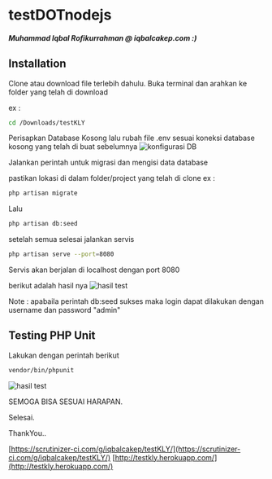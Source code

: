 # testDOTnodejs
##### Muhammad Iqbal Rofikurrahman @ iqbalcakep.com :)
## Installation

Clone atau download file terlebih dahulu.
Buka terminal dan arahkan ke folder yang telah di download

ex :
```bash
cd /Downloads/testKLY
```
Perisapkan Database Kosong lalu rubah file .env sesuai koneksi database kosong yang telah di buat sebelumnya
![konfigurasi DB](http://thegadeareamalang.com/testgambar/db.png)

Jalankan perintah untuk migrasi dan mengisi data database

pastikan lokasi di dalam folder/project yang telah di clone
ex :
```bash
php artisan migrate
```
Lalu
```bash
php artisan db:seed
```

setelah semua selesai jalankan servis 

```bash
php artisan serve --port=8080
```
Servis akan berjalan di localhost dengan port 8080

berikut adalah hasil nya
![hasil test](http://thegadeareamalang.com/testgambar/hasil.png)

Note : apabaila perintah db:seed sukses maka login dapat dilakukan dengan username dan password "admin"

## Testing PHP Unit

Lakukan dengan perintah berikut 

```bash
vendor/bin/phpunit
```

![hasil test](http://thegadeareamalang.com/testgambar/testing.png)

SEMOGA BISA SESUAI HARAPAN.

Selesai.

ThankYou..

[https://scrutinizer-ci.com/g/iqbalcakep/testKLY/](https://scrutinizer-ci.com/g/iqbalcakep/testKLY/)
[http://testkly.herokuapp.com/](http://testkly.herokuapp.com/)